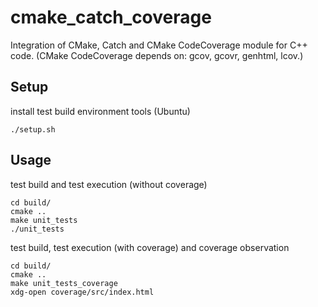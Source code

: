 # cmake_catch_coverage

Integration of CMake, Catch and CMake CodeCoverage module for C++ code.
(CMake CodeCoverage depends on: gcov, gcovr, genhtml, lcov.)

## Setup

install test build environment tools (Ubuntu)

    ./setup.sh

## Usage

test build and test execution (without coverage)

    cd build/
    cmake ..
    make unit_tests
    ./unit_tests

test build, test execution (with coverage) and coverage observation

    cd build/
    cmake ..
    make unit_tests_coverage
    xdg-open coverage/src/index.html
